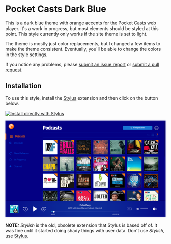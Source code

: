 # Pocket Casts Dark Blue
This is a dark blue theme with orange accents for the Pocket Casts web player. It's a work in progress, but most elements should be styled at this point. This style currently only works if the site theme is set to light.

The theme is mostly just color replacements, but I changed a few items to make the theme consistent. Eventually, you'll be able to change the colors in the style settings.

If you notice any problems, please [submit an issue report](https://github.com/camdecoster/pocket-casts-dark-blue/issues) or [submit a pull request](https://github.com/camdecoster/pocket-casts-dark-blue/pulls).

## Installation

To use this style, install the [Stylus](https://add0n.com/stylus.html) extension and then click on the button below.

[![Install directly with Stylus][badge]][style]

[badge]: https://img.shields.io/badge/Install%20directly%20with-Stylus-116b59.svg?longCache=true&style=for-the-badge
[style]: https://github.com/camdecoster/pocket-casts-dark-blue/raw/master/pocket-casts-dark-blue.user.css

![screenshot](images/play.pocketcasts.com_podcasts.png)

**NOTE:** _Stylish_ is the old, obsolete extension that Stylus is based off of. It was fine until it started doing shady things with user data. Don't use _Stylish_, use [Stylus](https://add0n.com/stylus.html).